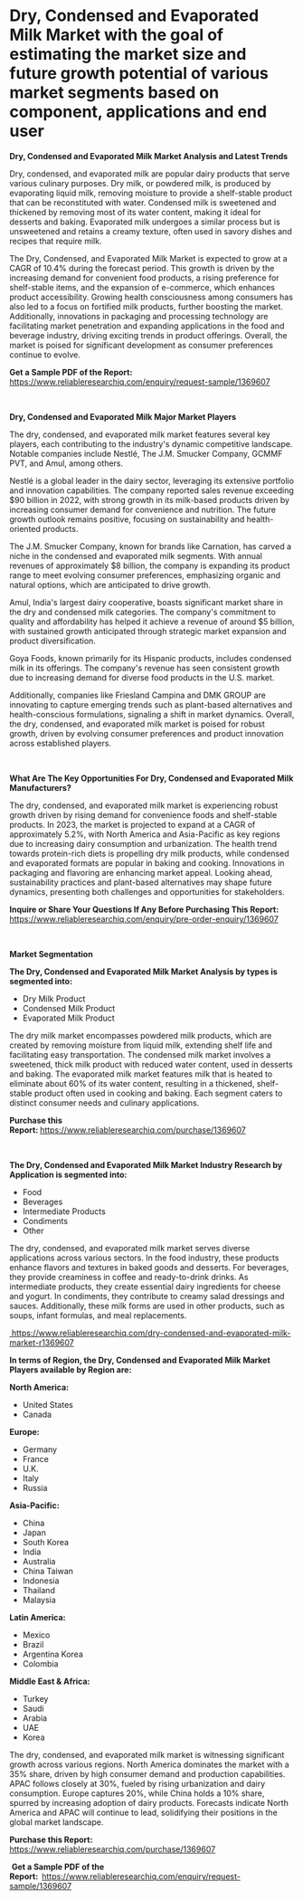 <p><h1>Dry, Condensed and Evaporated Milk Market with the goal of estimating the market size and future growth potential of various market segments based on component, applications and end user</h1></p><p><strong>Dry, Condensed and Evaporated Milk Market Analysis and Latest Trends</strong></p>
<p><p>Dry, condensed, and evaporated milk are popular dairy products that serve various culinary purposes. Dry milk, or powdered milk, is produced by evaporating liquid milk, removing moisture to provide a shelf-stable product that can be reconstituted with water. Condensed milk is sweetened and thickened by removing most of its water content, making it ideal for desserts and baking. Evaporated milk undergoes a similar process but is unsweetened and retains a creamy texture, often used in savory dishes and recipes that require milk.</p><p>The Dry, Condensed, and Evaporated Milk Market is expected to grow at a CAGR of 10.4% during the forecast period. This growth is driven by the increasing demand for convenient food products, a rising preference for shelf-stable items, and the expansion of e-commerce, which enhances product accessibility. Growing health consciousness among consumers has also led to a focus on fortified milk products, further boosting the market. Additionally, innovations in packaging and processing technology are facilitating market penetration and expanding applications in the food and beverage industry, driving exciting trends in product offerings. Overall, the market is poised for significant development as consumer preferences continue to evolve.</p></p>
<p><strong>Get a Sample PDF of the Report:&nbsp;</strong> <a href="https://www.reliableresearchiq.com/enquiry/request-sample/1369607?utm_campaign=99&utm_medium=2&utm_source=Github&utm_content=ia&utm_term=16042025&utm_id=dry-condensed-and-evaporated-milk">https://www.reliableresearchiq.com/enquiry/request-sample/1369607</a></p>
<p>&nbsp;</p>
<p><strong>Dry, Condensed and Evaporated Milk Major Market Players</strong></p>
<p><p>The dry, condensed, and evaporated milk market features several key players, each contributing to the industry's dynamic competitive landscape. Notable companies include Nestlé, The J.M. Smucker Company, GCMMF PVT, and Amul, among others.</p><p>Nestlé is a global leader in the dairy sector, leveraging its extensive portfolio and innovation capabilities. The company reported sales revenue exceeding $90 billion in 2022, with strong growth in its milk-based products driven by increasing consumer demand for convenience and nutrition. The future growth outlook remains positive, focusing on sustainability and health-oriented products.</p><p>The J.M. Smucker Company, known for brands like Carnation, has carved a niche in the condensed and evaporated milk segments. With annual revenues of approximately $8 billion, the company is expanding its product range to meet evolving consumer preferences, emphasizing organic and natural options, which are anticipated to drive growth.</p><p>Amul, India's largest dairy cooperative, boasts significant market share in the dry and condensed milk categories. The company's commitment to quality and affordability has helped it achieve a revenue of around $5 billion, with sustained growth anticipated through strategic market expansion and product diversification.</p><p>Goya Foods, known primarily for its Hispanic products, includes condensed milk in its offerings. The company's revenue has seen consistent growth due to increasing demand for diverse food products in the U.S. market.</p><p>Additionally, companies like Friesland Campina and DMK GROUP are innovating to capture emerging trends such as plant-based alternatives and health-conscious formulations, signaling a shift in market dynamics. Overall, the dry, condensed, and evaporated milk market is poised for robust growth, driven by evolving consumer preferences and product innovation across established players.</p></p>
<p>&nbsp;</p>
<p><strong>What Are The Key Opportunities For Dry, Condensed and Evaporated Milk Manufacturers?</strong></p>
<p><p>The dry, condensed, and evaporated milk market is experiencing robust growth driven by rising demand for convenience foods and shelf-stable products. In 2023, the market is projected to expand at a CAGR of approximately 5.2%, with North America and Asia-Pacific as key regions due to increasing dairy consumption and urbanization. The health trend towards protein-rich diets is propelling dry milk products, while condensed and evaporated formats are popular in baking and cooking. Innovations in packaging and flavoring are enhancing market appeal. Looking ahead, sustainability practices and plant-based alternatives may shape future dynamics, presenting both challenges and opportunities for stakeholders.</p></p>
<p><strong>Inquire or Share Your Questions If Any Before Purchasing This Report:</strong> <a href="https://www.reliableresearchiq.com/enquiry/pre-order-enquiry/1369607?utm_campaign=99&utm_medium=2&utm_source=Github&utm_content=ia&utm_term=16042025&utm_id=dry-condensed-and-evaporated-milk">https://www.reliableresearchiq.com/enquiry/pre-order-enquiry/1369607</a></p>
<p>&nbsp;</p>
<p><strong>Market Segmentation</strong></p>
<p><strong>The Dry, Condensed and Evaporated Milk Market Analysis by types is segmented into:</strong></p>
<p><ul><li>Dry Milk Product</li><li>Condensed Milk Product</li><li>Evaporated Milk Product</li></ul></p>
<p><p>The dry milk market encompasses powdered milk products, which are created by removing moisture from liquid milk, extending shelf life and facilitating easy transportation. The condensed milk market involves a sweetened, thick milk product with reduced water content, used in desserts and baking. The evaporated milk market features milk that is heated to eliminate about 60% of its water content, resulting in a thickened, shelf-stable product often used in cooking and baking. Each segment caters to distinct consumer needs and culinary applications.</p></p>
<p><strong>Purchase this Report:&nbsp;</strong><a href="https://www.reliableresearchiq.com/purchase/1369607?utm_campaign=99&utm_medium=2&utm_source=Github&utm_content=ia&utm_term=16042025&utm_id=dry-condensed-and-evaporated-milk">https://www.reliableresearchiq.com/purchase/1369607</a></p>
<p>&nbsp;</p>
<p><strong>The Dry, Condensed and Evaporated Milk Market Industry Research by Application is segmented into:</strong></p>
<p><ul><li>Food</li><li>Beverages</li><li>Intermediate Products</li><li>Condiments</li><li>Other</li></ul></p>
<p><p>The dry, condensed, and evaporated milk market serves diverse applications across various sectors. In the food industry, these products enhance flavors and textures in baked goods and desserts. For beverages, they provide creaminess in coffee and ready-to-drink drinks. As intermediate products, they create essential dairy ingredients for cheese and yogurt. In condiments, they contribute to creamy salad dressings and sauces. Additionally, these milk forms are used in other products, such as soups, infant formulas, and meal replacements.</p></p>
<p><a href="https://www.reliableresearchiq.com/dry-condensed-and-evaporated-milk-market-r1369607?utm_campaign=99&utm_medium=2&utm_source=Github&utm_content=ia&utm_term=16042025&utm_id=dry-condensed-and-evaporated-milk">&nbsp;https://www.reliableresearchiq.com/dry-condensed-and-evaporated-milk-market-r1369607</a></p>
<p><strong>In terms of Region, the Dry, Condensed and Evaporated Milk Market Players available by Region are:</strong></p>
<p>
    <p> <strong> North America: </strong>
        <ul>
            <li>United States</li>
            <li>Canada</li>
        </ul>
        </p> 
    <p> <strong> Europe: </strong>
        <ul>
            <li>Germany</li>
            <li>France</li>
            <li>U.K.</li>
            <li>Italy</li>
            <li>Russia</li>
        </ul>
        </p> 
    <p> <strong> Asia-Pacific: </strong>
        <ul>
            <li>China</li>
            <li>Japan</li>
            <li>South Korea</li>
            <li>India</li>
            <li>Australia</li>
            <li>China Taiwan</li>
            <li>Indonesia</li>
            <li>Thailand</li>
            <li>Malaysia</li>
        </ul>
        </p> 
    <p> <strong> Latin America: </strong>
        <ul>
            <li>Mexico</li>
            <li>Brazil</li>
            <li>Argentina Korea</li>
            <li>Colombia</li>
        </ul>
        </p> 
    <p> <strong> Middle East & Africa: </strong>
        <ul>
            <li>Turkey</li>
            <li>Saudi</li>
            <li>Arabia</li>
            <li>UAE</li>
            <li>Korea</li>
        </ul>
    </p>
    </p>
<p><p>The dry, condensed, and evaporated milk market is witnessing significant growth across various regions. North America dominates the market with a 35% share, driven by high consumer demand and production capabilities. APAC follows closely at 30%, fueled by rising urbanization and dairy consumption. Europe captures 20%, while China holds a 10% share, spurred by increasing adoption of dairy products. Forecasts indicate North America and APAC will continue to lead, solidifying their positions in the global market landscape.</p></p>
<p><strong>Purchase this Report: </strong><a href="https://www.reliableresearchiq.com/purchase/1369607?utm_campaign=99&utm_medium=2&utm_source=Github&utm_content=ia&utm_term=16042025&utm_id=dry-condensed-and-evaporated-milk">https://www.reliableresearchiq.com/purchase/1369607</a></p>
<p>&nbsp;<strong>Get a Sample PDF of the Report:&nbsp;&nbsp;</strong><a href="https://www.reliableresearchiq.com/enquiry/request-sample/1369607?utm_campaign=99&utm_medium=2&utm_source=Github&utm_content=ia&utm_term=16042025&utm_id=dry-condensed-and-evaporated-milk">https://www.reliableresearchiq.com/enquiry/request-sample/1369607</a></p>
<p><strong></strong></p>
<p><p></p><p></p><p></p></p>